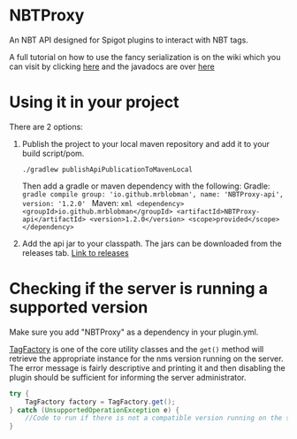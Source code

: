 # NBTProxy
An NBT API designed for Spigot plugins to interact with NBT tags.

A full tutorial on how to use the fancy serialization is on the wiki which
you can visit by clicking [here](https://github.com/MrBlobman/NBTProxy/wiki)
and the javadocs are over [here](http://mrblobman.github.io/NBTProxy/docs/)

Using it in your project
========================

There are 2 options:

1. Publish the project to your local maven repository and add it to your
   build script/pom.
   ```
   ./gradlew publishApiPublicationToMavenLocal
   ```
   Then add a gradle or maven dependency with the following:
       Gradle:
       ```gradle
          compile group: 'io.github.mrblobman', name: 'NBTProxy-api', version: '1.2.0'
       ```
       Maven:
       ```xml
       <dependency>
           <groupId>io.github.mrblobman</groupId>
           <artifactId>NBTProxy-api</artifactId>
           <version>1.2.0</version>
           <scope>provided</scope>
       </dependency>
       ```

2. Add the api jar to your classpath. The jars can be downloaded from the releases
   tab. [Link to releases](https://github.com/MrBlobman/NBTProxy/releases)
   
Checking if the server is running a supported version
=====================================================

Make sure you add "NBTProxy" as a dependency in your plugin.yml.

[TagFactory](http://mrblobman.github.io/NBTProxy/docs/io/github/mrblobman/nbt/TagFactory.html)
is one of the core utility classes and the `get()` method will retrieve the appropriate instance
for the nms version running on the server. The error message is fairly descriptive and printing
it and then disabling the plugin should be sufficient for informing the server administrator.
```java
try {
    TagFactory factory = TagFactory.get();
} catch (UnsupportedOperationException e) {
    //Code to run if there is not a compatible version running on the server
}
```